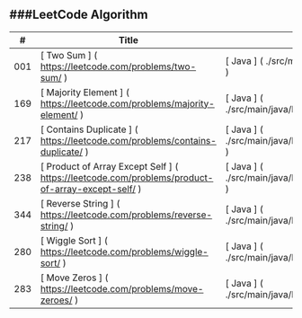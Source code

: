 ###LeetCode Algorithm
----------------
|	#	|		Title					|		Solution					|		Test					|		Tag					|		Difficulty					|
|	---	|		---					|		---					|		---					|		---					|		---					|
|	001	|	[	Two Sum	]	(	https://leetcode.com/problems/two-sum/	)	|	[	Java	]	(	./src/main/java/leetcode/twoSum.java	)	|	[	JavaTest	]	(	./src/test/java/leetcode/twoSumTest.java	)	|	[	Array	]	(	https://leetcode.com/tag/array/	)	|	[	Easy	]	(	http://jkchang1988.blogspot.co.uk/2016/06/001-two-sum.html	)	|
|	169	|	[	Majority Element	]	(	https://leetcode.com/problems/majority-element/	)	|	[	Java	]	(	./src/main/java/leetcode/majorityElement.java	)	|	[	JavaTest	]	(	./src/test/java/leetcode/majorityElementTest.java	)	|	[	Array	]	(	https://leetcode.com/tag/array/	)	|	[	Easy	]	(		)	|
|	217	|	[	Contains Duplicate	]	(	https://leetcode.com/problems/contains-duplicate/	)	|	[	Java	]	(	./src/main/java/leetcode/containsDuplicate.java	)	|	[	JavaTest	]	(	./src/test/java/leetcode/containsDuplicateTest.java	)	|	[	Array	]	(	https://leetcode.com/tag/array/	)	|	[	Easy	]	(		)	|
|	238	|	[	Product of Array Except Self	]	(	https://leetcode.com/problems/product-of-array-except-self/	)	|	[	Java	]	(	./src/main/java/leetcode/productExceptSelf.java	)	|	[	JavaTest	]	(	./src/test/java/leetcode/productExceptSelfTest.java	)	|	[	Array	]	(	https://leetcode.com/tag/array/	)	|	[	Medum	]	(	http://jkchang1988.blogspot.co.uk/2016/06/238-product-of-array-except-self.html	)	|
|	344	|	[	Reverse String	]	(	https://leetcode.com/problems/reverse-string/	)	|	[	Java	]	(	./src/main/java/leetcode/reverseString.java	)	|	[	JavaTest	]	(	./src/test/java/leetcode/reverseStringTest.java	)	|	[	String	]	(	https://leetcode.com/tag/string/ 	)	|	[	Easy	]	(	http://jkchang1988.blogspot.co.uk/2016/06/344-reverse-string.html	)	|
|	280	|	[	Wiggle Sort	]	(	https://leetcode.com/problems/wiggle-sort/	)	|	[	Java	]	(	./src/main/java/leetcode/wiggleSort.java	)	|	[	JavaTest	]	(	./src/test/java/leetcode/wiggleSortTest.java	)	|	[	Array	]	(	https://leetcode.com/tag/array/	)	|	[	Medum	]	(	http://jkchang1988.blogspot.co.uk/2016/06/280-wiggle-sort.html	)	|
|	283	|	[	Move Zeros	]	(	https://leetcode.com/problems/move-zeroes/	)	|	[	Java	]	(	./src/main/java/leetcode/moveZeros.java	)	|	[	JavaTest	]	(	./src/test/java/leetcode/moveZerosTest.java	)	|	[	Array	]	(	https://leetcode.com/tag/array/	)	|	[	Easy	]	(	http://jkchang1988.blogspot.co.uk/2016/06/283-move-zeros.html	)	|

